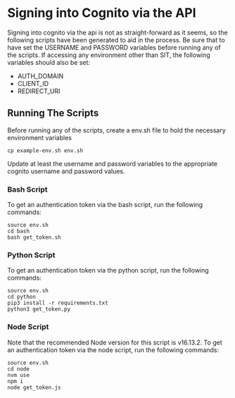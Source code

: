 # Signing into Cognito via the API

Signing into cognito via the api is not as straight-forward as it seems, so the following scripts have been generated to aid in the process. Be sure that to have set the USERNAME and PASSWORD variables before running any of the scripts. If accessing any environment other than SIT, the following variables should also be set:
* AUTH_DOMAIN
* CLIENT_ID
* REDIRECT_URI

## Running The Scripts

Before running any of the scripts, create a env.sh file to hold the necessary environment variables

```
cp example-env.sh env.sh
```

Update at least the username and password variables to the appropriate cognito username and password values.

### Bash Script

To get an authentication token via the bash script, run the following commands:

```
source env.sh
cd bash
bash get_token.sh
```

### Python Script

To get an authentication token via the python script, run the following commands:

```
source env.sh
cd python
pip3 install -r requirements.txt
python3 get_token.py
```

### Node Script

Note that the recommended Node version for this script is v16.13.2. To get an authentication token via the node script, run the following commands:

```
source env.sh
cd node
nvm use
npm i
node get_token.js
```